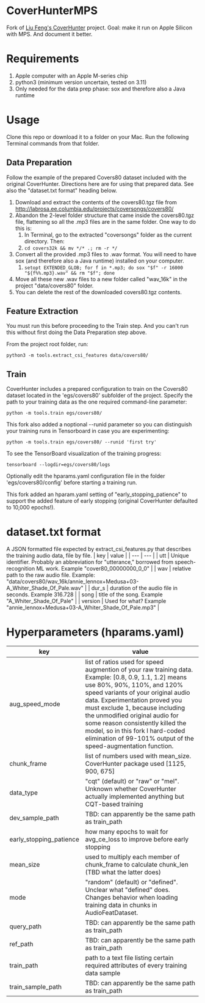 # CoverHunterMPS

Fork of [Liu Feng's CoverHunter](https://github.com/Liu-Feng-deeplearning/CoverHunter) project. Goal: make it run on Apple Silicon with MPS. And document it better.

# Requirements

1. Apple computer with an Apple M-series chip
2. python3 (minimum version uncertain, tested on 3.11)
3. Only needed for the data prep phase: sox and therefore also a Java runtime

# Usage

Clone this repo or download it to a folder on your Mac. Run the following Terminal commands from that folder.

## Data Preparation

Follow the example of the prepared Covers80 dataset included with the original CoverHunter. Directions here are for using that prepared data. See also the "dataset.txt format" heading below.

1. Download and extract the contents of the covers80.tgz file from http://labrosa.ee.columbia.edu/projects/coversongs/covers80/
2. Abandon the 2-level folder structure that came inside the covers80.tgz file, flattening so all the .mp3 files are in the same folder. One way to do this is:
    1. In Terminal, go to the extracted "coversongs" folder as the current directory. Then: 
    2. `cd covers32k && mv */* .; rm -r */`
3. Convert all the provided .mp3 files to .wav format. You will need to have sox (and therefore also a Java runtime) installed on your computer.
    1. `setopt EXTENDED_GLOB; for f in *.mp3; do sox "$f" -r 16000 "${f%%.mp3}.wav" && rm "$f"; done`
4. Move all these new .wav files to a new folder called "wav_16k" in the project "data/covers80" folder.
5. You can delete the rest of the downloaded covers80.tgz contents.

## Feature Extraction

You must run this before proceeding to the Train step. And you can't run this without first doing the Data Preparation step above.

From the project root folder, run:

`python3 -m tools.extract_csi_features data/covers80/`

## Train

CoverHunter includes a prepared configuration to train on the Covers80 dataset located in the 'egs/covers80' subfolder of the project. Specify the path to your training data as the one required command-line parameter:

`python -m tools.train egs/covers80/`

This fork also added a noptional --runid parameter so you can distinguish your training runs in Tensorboard in case you are experimenting:

`python -m tools.train egs/covers80/ --runid 'first try'`

To see the TensorBoard visualization of the training progress:

`tensorboard --logdir=egs/covers80/logs`

Optionally edit the hparams.yaml configuration file in the folder 'egs/covers80/config' before starting a training run.

This fork added an hparam.yaml setting of "early_stopping_patience" to support the added feature of early stopping (original CoverHunter defaulted to 10,000 epochs!).

# dataset.txt format

A JSON formatted file expected by extract_csi_features.py that describes the training audio data, file by file.
| key | value |
| --- | --- |
| utt | Unique identifier. Probably an abbreviation for "utterance," borrowed from speech-recognition ML work. Example "cover80_00000000_0_0" |
| wav | relative path to the raw audio file. Example: "data/covers80/wav_16k/annie_lennox+Medusa+03-A_Whiter_Shade_Of_Pale.wav" |
| dur_s | duration of the audio file in seconds. Example 316.728 |
| song | title of the song. Example "A_Whiter_Shade_Of_Pale" |
| version | Used for what? Example "annie_lennox+Medusa+03-A_Whiter_Shade_Of_Pale.mp3" |

# Hyperparameters (hparams.yaml)

| key | value |
| --- | --- |
| aug_speed_mode | list of ratios used for speed augmention of your raw training data. Example: [0.8, 0.9, 1.1, 1.2] means use 80%, 90%, 110%, and 120% speed variants of your original audio data. Experimentation proved you must exclude 1, because including the unmodified original audio for some reason consistently killed the model, so in this fork I hard-coded elimination of 99-101% output of the speed-augmentation function.|
| chunk_frame | list of numbers used with mean_size. CoverHunter package used [1125, 900, 675] | 
| data_type | "cqt" (default) or "raw" or "mel". Unknown whether CoverHunter actually implemented anything but CQT-based training |
| dev_sample_path | TBD: can apparently be the same path as train_path |
| early_stopping_patience | how many epochs to wait for avg_ce_loss to improve before early stopping |
| mean_size | used to multiply each member of chunk_frame to calculate chunk_len (TBD what the latter does) |
| mode | "random" (default) or "defined". Unclear what "defined" does. Changes behavior when loading training data in chunks in AudioFeatDataset. |
| query_path | TBD: can apparently be the same path as train_path |
| ref_path | TBD: can apparently be the same path as train_path |
| train_path | path to a text file listing certain required attributes of every training data sample |
| train_sample_path | TBD: can apparently be the same path as train_path |

 